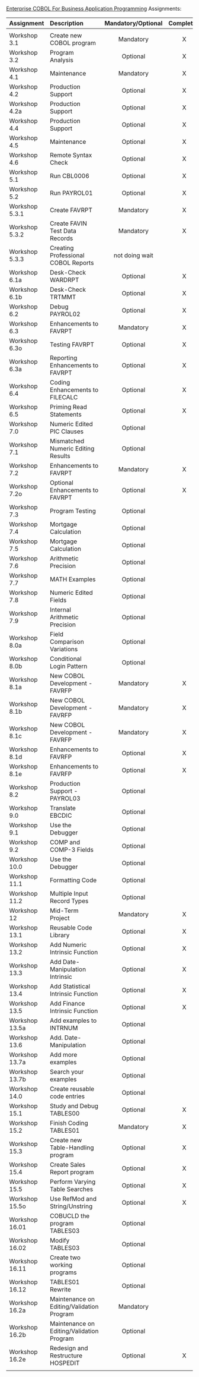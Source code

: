 [Enterprise COBOL For Business Application Programming](https://community.ibm.com/community/user/ibmz-and-linuxone/viewdocument/enterprise-cobol-for-business-appli?CommunityKey=b0dae4a8-74eb-44ac-86c7-90f3cd32909a&tab=librarydocuments) Assignments:

| Assignment     | Description                         | Mandatory/Optional | Completed | Submitted |
| :------------- | :---------------------------------- | :----------------: | :-------: | :-------: |
|                |                                     |                    |           |           |
| Workshop 3.1   | Create new COBOL program            |     Mandatory      |     X     |     X     |
| Workshop 3.2   | Program Analysis                    |      Optional      |     X     |           |
| Workshop 4.1   | Maintenance                         |     Mandatory      |     X     |     X     |
| Workshop 4.2   | Production Support                  |      Optional      |     X     |           |
| Workshop 4.2a  | Production Support                  |      Optional      |     X     |           |
| Workshop 4.4   | Production Support                  |      Optional      |     X     |           |
| Workshop 4.5   | Maintenance                         |      Optional      |     X     |           |
| Workshop 4.6   | Remote Syntax Check                 |      Optional      |     X     |           |
| Workshop 5.1   | Run CBL0006                         |      Optional      |     X     |           |
| Workshop 5.2   | Run PAYROL01                        |      Optional      |     X     |           |
| Workshop 5.3.1 | Create FAVRPT                       |     Mandatory      |     X     |     X     |
| Workshop 5.3.2 | Create FAVIN Test Data Records      |     Mandatory      |     X     |     X     |
| Workshop 5.3.3 | Creating Professional COBOL Reports |   not doing wait   |           |           |
| Workshop 6.1a  | Desk-Check WARDRPT                  |      Optional      |     X     |           |
| Workshop 6.1b  | Desk-Check TRTMMT                   |      Optional      |     X     |           |
| Workshop 6.2   | Debug PAYROL02                      |      Optional      |     X     |           |
| Workshop 6.3   | Enhancements to FAVRPT              |     Mandatory      |     X     |     X     |
| Workshop 6.3o  | Testing FAVRPT                      |      Optional      |     X     |     X     |
| Workshop 6.3a  | Reporting Enhancements to FAVRPT    |      Optional      |     X     |     X     |
| Workshop 6.4   | Coding Enhancements to FILECALC     |      Optional      |     X     |           |
| Workshop 6.5   | Priming Read Statements             |      Optional      |     X     |           |
| Workshop 7.0   | Numeric Edited PIC Clauses          |      Optional      |           |           |
| Workshop 7.1   | Mismatched Numeric Editing Results  |      Optional      |           |           |
| Workshop 7.2   | Enhancements to FAVRPT              |     Mandatory      |     X     |           |
| Workshop 7.2o  | Optional Enhancements to FAVRPT     |      Optional      |     X     |     X     | 7.2 + 7.2o.   |
| Workshop 7.3   | Program Testing                     |      Optional      |           |           |
| Workshop 7.4   | Mortgage Calculation                |      Optional      |           |           |
| Workshop 7.5   | Mortgage Calculation                |      Optional      |           |           |
| Workshop 7.6   | Arithmetic Precision                |      Optional      |           |           |
| Workshop 7.7   | MATH Examples                       |      Optional      |           |           |
| Workshop 7.8   | Numeric Edited Fields               |      Optional      |           |           |
| Workshop 7.9   | Internal Arithmetic Precision       |      Optional      |           |           |
| Workshop 8.0a  | Field Comparison Variations         |      Optional      |           |           |
| Workshop 8.0b  | Conditional Login Pattern           |      Optional      |           |           |
| Workshop 8.1a  | New COBOL Development - FAVRFP      |     Mandatory      |     X     |     X     |
| Workshop 8.1b  | New COBOL Development - FAVRFP      |     Mandatory      |     X     |     X     |
| Workshop 8.1c  | New COBOL Development - FAVRFP      |     Mandatory      |     X     |     X     | 8.1a,b and c. |
| Workshop 8.1d  | Enhancements to FAVRFP              |      Optional      |     X     |           |
| Workshop 8.1e  | Enhancements to FAVRFP              |      Optional      |     X     |           |
| Workshop 8.2   | Production Support - PAYROL03       |      Optional      |           |           |
| Workshop 9.0   | Translate EBCDIC                    |      Optional      |           |           |
| Workshop 9.1   | Use the Debugger                    |      Optional      |           |           |
| Workshop 9.2   | COMP and COMP-3 Fields              |      Optional      |           |           |
| Workshop 10.0  | Use the Debugger                    |      Optional      |           |           |
| Workshop 11.1  | Formatting Code                     |      Optional      |           |           |
| Workshop 11.2  | Multiple Input Record Types         |      Optional      |           |           |
| Workshop 12    | Mid-Term Project                    |     Mandatory      |     X     |     X     |
| Workshop 13.1  | Reusable Code Library               |      Optional      |     X     |           |
| Workshop 13.2  | Add Numeric Intrinsic Function      |      Optional      |     X     |           |
| Workshop 13.3  | Add Date-Manipulation Intrinsic     |      Optional      |     X     |           |
| Workshop 13.4  | Add Statistical Intrinsic Function  |      Optional      |     X     |           |
| Workshop 13.5  | Add Finance Intrinsic Function      |      Optional      |     X     |           |
| Workshop 13.5a | Add examples to INTRNUM             |      Optional      |           |           |
| Workshop 13.6  | Add. Date-Manipulation              |      Optional      |           |           |
| Workshop 13.7a | Add more examples                   |      Optional      |           |           |
| Workshop 13.7b | Search your examples                |      Optional      |           |           |
| Workshop 14.0  | Create reusable code entries        |      Optional      |           |           |
| Workshop 15.1  | Study and Debug TABLES00            |      Optional      |     X     |           |
| Workshop 15.2  | Finish Coding TABLES01              |     Mandatory      |     X     |     X     |
| Workshop 15.3  | Create new Table-Handling program   |      Optional      |     X     |           |
| Workshop 15.4  | Create Sales Report program         |      Optional      |     X     |           |
| Workshop 15.5  | Perform Varying Table Searches      |      Optional      |     X     |           |
| Workshop 15.5o | Use RefMod and String/Unstring      |      Optional      |     X     |           |
| Workshop 16.01 | COBUCLD the program TABLES03        |      Optional      |           |           |
| Workshop 16.02 | Modify TABLES03                     |      Optional      |           |           |
| Workshop 16.11 | Create two working programs         |      Optional      |           |           |
| Workshop 16.12 | TABLES01 Rewrite                    |      Optional      |           |           |
| Workshop 16.2a | Maintenance on Editing/Validation Program      |      Mandatory      |           |           |
| Workshop 16.2b | Maintenance on Editing/Validation Program      |      Optional       |           |           |
| Workshop 16.2e | Redesign and Restructure HOSPEDIT              |      Optional       |     X     |      X    |
|                |                                                |                     |           |           |
